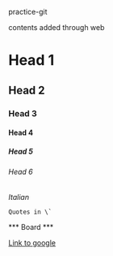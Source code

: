 
practice-git

contents added through web

# Head 1
## Head 2
### Head 3
#### Head 4
##### Head 5
###### Head 6

_Italian_

```
Quotes in \`
```

*** Board ***

[Link to google](https://www.google.com)
